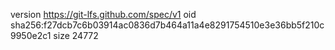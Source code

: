 version https://git-lfs.github.com/spec/v1
oid sha256:f27dcb7c6b03914ac0836d7b464a11a4e8291754510e3e36bb5f210c9950e2c1
size 24772
